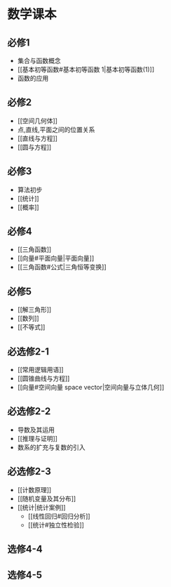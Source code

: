 # 数学课本



## 必修1

- 集合与函数概念
- [[基本初等函数#基本初等函数 1|基本初等函数(1)]]
- 函数的应用

## 必修2

- [[空间几何体]]
- 点,直线,平面之间的位置关系
- [[直线与方程]]
- [[圆与方程]]

## 必修3

- 算法初步
- [[统计]]
- [[概率]]

## 必修4

- [[三角函数]]
- [[向量#平面向量|平面向量]]
- [[三角函数#公式|三角恒等变换]]

## 必修5

- [[解三角形]]
- [[数列]]
- [[不等式]]

## 必选修2-1

- [[常用逻辑用语]]
- [[圆锥曲线与方程]]
- [[向量#空间向量 space vector|空间向量与立体几何]]

## 必选修2-2

- 导数及其运用
- [[推理与证明]]
- 数系的扩充与复数的引入

## 必选修2-3

- [[计数原理]]
- [[随机变量及其分布]]
- [[统计|统计案例]]
  - [[线性回归#回归分析]]
  - [[统计#独立性检验]]

## 选修4-4

## 选修4-5
